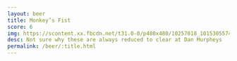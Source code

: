 ```yaml
---
layout: beer
title: Monkey’s Fist
score: 6
img: https://scontent.xx.fbcdn.net/t31.0-0/p480x480/10257018_10153055749583745_4285986054653809975_o.jpg
desc: Not sure why these are always reduced to clear at Dan Murpheys
permalink: /beer/:title.html
---
```

